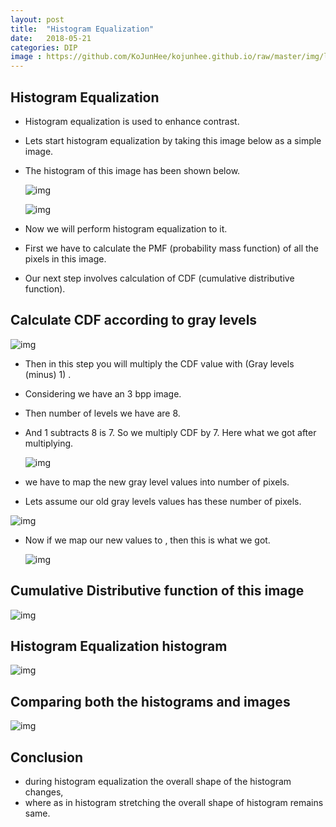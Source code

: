 ```yaml
---
layout: post
title:  "Histogram Equalization"
date:   2018-05-21
categories: DIP
image : https://github.com/KoJunHee/kojunhee.github.io/raw/master/img/lenna.jpg
---
```


## Histogram Equalization

- Histogram equalization is used to enhance contrast.

- Lets start histogram equalization by taking this image below as a simple image.

- The histogram of this image has been shown below.

  ![img](https://github.com/KoJunHee/kojunhee.github.io/raw/master/img/hisE01.png)

  ![img](https://github.com/KoJunHee/kojunhee.github.io/raw/master/img/hisE02.png)

- Now we will perform histogram equalization to it.

- First we have to calculate the PMF (probability mass function) of all the pixels in this image.

- Our next step involves calculation of CDF (cumulative distributive function).  

## Calculate CDF according to gray levels

![img](https://github.com/KoJunHee/kojunhee.github.io/raw/master/img/hisE03.png)

- Then in this step you will multiply the CDF value with (Gray levels (minus) 1) .

- Considering we have an 3 bpp image. 

- Then number of levels we have are 8.

- And 1 subtracts 8 is 7. So we multiply CDF by 7. Here what we got after multiplying.

  ![img](https://github.com/KoJunHee/kojunhee.github.io/raw/master/img/hisE04.png)

-  we have to map the new gray level values into number of pixels.

- Lets assume our old gray levels values has these number of pixels.

![img](https://github.com/KoJunHee/kojunhee.github.io/raw/master/img/hisE05.png)

- Now if we map our new values to , then this is what we got.

  ![img](https://github.com/KoJunHee/kojunhee.github.io/raw/master/img/hisE06.png)

## Cumulative Distributive function of this image

 ![img](https://github.com/KoJunHee/kojunhee.github.io/raw/master/img/hisE07.png)

## Histogram Equalization histogram

![img](https://github.com/KoJunHee/kojunhee.github.io/raw/master/img/hisE08.png)

## Comparing both the histograms and images

 ![img](https://github.com/KoJunHee/kojunhee.github.io/raw/master/img/hisE09.png)

## Conclusion

- during histogram equalization the overall shape of the histogram changes, 
- where as in histogram stretching the overall shape of histogram remains same.

 

